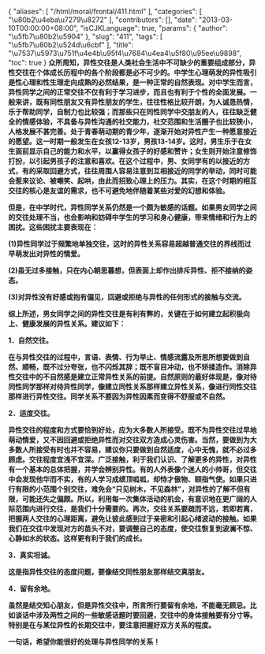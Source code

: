 {
    "aliases": [
        "/html/moral/frontal/411.html"
    ],
    "categories": [
        "\u80b2\u4eba\u7279\u8272"
    ],
    "contributors": [],
    "date": "2013-03-10T00:00:00+08:00",
    "isCJKLanguage": true,
    "params": {
        "author": "\u5fb7\u80b2\u5904"
    },
    "slug": "411",
    "tags": [
        "\u5fb7\u80b2\u524d\u6cbf"
    ],
    "title": "\u7537\u5973\u751f\u4e4b\u95f4\u7684\u4ea4\u5f80\u95ee\u9898",
    "toc": true
}
**众所周知，异性交往是人类社会生活中不可缺少的重要组成部分，异性交往在个体成长历程中的各个阶段都是必不可少的。中学生心理萌发的异性吸引是性心理和性生理走向成熟的必然结果，是一种正常的自然表现。对中学生而言，异性同学之间的正常交往不仅有利于学习进步，而且也有利于个性的全面发展。一般来讲，既有同性朋友又有异性朋友的学生，往往性格比较开朗，为人诚恳热情，乐于帮助同学，自制力也比较强；而那些只在同性同学中交朋友的人，往往缺乏健全的情感体验，不具备与异性沟通的社交能力，社交范围和生活圈子也比较狭小，人格发展不甚完善。处于青春萌动期的青少年，逐渐开始对异性产生一种愿意接近的愿望。这一时期一般发生在女孩12-13岁，男孩13-14岁。这时，男生乐于在女生面前显示自己的能力和水平，以赢得女孩子的好感和赞许；女生则开始注意修饰打扮，以引起男孩子的注意和喜欢。在这个过程中，男、女同学有的以接近的方式，有的采取回避方式，往往周围人容易注意到互相接近的同学的举动，同时可能会惹来议论、被嘲笑、起哄，由此而招致心理上的压力。其实，在这个时期的相互交往的核心是友谊的需求，也不可避免地伴随着某些对爱的幻想和体验。**

**但是，在中学时代，异性同学关系仍然是一个颇为敏感的话题。如果男女同学之间的交往处理不当，也会影响和妨碍中学生的学习和身心健康，带来情绪和行为上的困扰。这些困扰主要表现在：** 

**(1)异性同学过于频繁地单独交往，这时的异性关系容易超越普通交往的界线而过早萌发出对异性的情爱。**

**(2)虽无过多接触，只在内心朝思暮想，但表面上却作出排斥异性、拒不接纳的姿态。**

**(3)对异性没有好感或抱有偏见，回避或拒绝与异性的任何形式的接触与交流。**

**综上所述，男女同学之间的异性交往是有利有弊的，关键在于如何建立起积极向上、健康发展的异性关系。建议如下：**

**1．自然交往。**

**在与异性交往的过程中，言语、表情、行为举止、情感流露及所思所想要做到自然、顺畅，既不过分夸张，也不闪烁其辞；既不盲目冲动，也不矫揉造作。消除异性交往中的不自然感是建立正常异性关系的前提。自然原则的最好体现是，像对待同性同学那样对待异性同学，像建立同性关系那样建立异性关系，像进行同性交往那样进行异性交往。同学关系不要因为异性因素而变得不舒服或不自然。** 

**2．适度交往。**

**异性交往的程度和方式要恰到好处，应为大多数人所接受。既不为异性交往过早地萌动情爱，又不因回避或拒绝异性而对交往双方造成心灵伤害。当然，要做到为大多数人所接受有时也并不容易，建议你只要做到自然适度，心中无愧，就不必过多顾虑。交往程度宜浅不宜深。广泛接触，利于我们认识、了解更多的异性，对异性有一个基本的总体把握，并学会辨别异性。有的人外表像个迷人的小帅哥，但交往中会发现他华而不实，有的人学习成绩顶呱呱，却恃才傲物、颐指气使。如果只进行有限的小范围个别交往，难免会“只见树木，不见森林”，对异性的了解不但有限，可能还失之偏颇。所以，利用每一次集体活动的机会，有意识地在更广阔的人际范围内进行交往，是我们十分需要的。再次，交往关系要疏而不远，若即若离，把握两人交往的心理距离，避免让彼此感到过于亲密和引起心绪波动的接触。如果我们在交往中发现对方的苗头不对，要调整自己的态度，使交往恢复到波澜不惊、心静如水的状态。这样更有利于我们的成长。** 

**3．真实坦诚。**

**这是指异性交往的态度问题，要像结交同性朋友那样结交真朋友。**

**4．留有余地。**

**虽然是结交知心朋友，但是异性交往中，所言所行要留有余地，不能毫无顾忌。比如谈话中涉及两性之间的一些敏感话题时要回避，交往中的身体接触要有分寸等。特别是在与某位异性的长期交往中，要注意把握好双方关系的程度。**

**一句话，希望你能很好的处理与异性同学的关系！**

